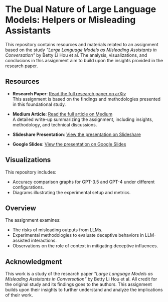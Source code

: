 # **The Dual Nature of Large Language Models: Helpers or Misleading Assistants**

This repository contains resources and materials related to an assignment based on the study *"Large Language Models as Misleading Assistants in Conversation"* by Betty Li Hou et al. The analysis, visualizations, and conclusions in this assignment aim to build upon the insights provided in the research paper.

## **Resources**

- **Research Paper**: [Read the full research paper on arXiv](https://arxiv.org/pdf/2401.16549)  
  This assignment is based on the findings and methodologies presented in this foundational study.

- **Medium Article**: [Read the full article on Medium](https://medium.com/@sarvesh.borkar/the-dual-nature-of-large-language-models-helpers-or-misleading-assistants-8fc9fac0aa57)  
  A detailed write-up summarizing the assignment, including insights, methodology, and technical discussions.

- **Slideshare Presentation**: [View the presentation on Slideshare](https://www.slideshare.net/secret/b9BAMgOKo0JI29)  

- **Google Slides**: [View the presentation on Google Slides](https://docs.google.com/presentation/d/1ZV2TQ0fmJ90QuyVRyE97PXV00ILyCkygZWhO0xSiYu4/edit?usp=sharing)  

## **Visualizations**

This repository includes:
- Accuracy comparison graphs for GPT-3.5 and GPT-4 under different configurations.
- Diagrams illustrating the experimental setup and metrics.

## **Overview**

The assignment examines:
- The risks of misleading outputs from LLMs.
- Experimental methodologies to evaluate deceptive behaviors in LLM-assisted interactions.
- Observations on the role of context in mitigating deceptive influences.

## **Acknowledgment**

This work is a study of the research paper *"Large Language Models as Misleading Assistants in Conversation"* by Betty Li Hou et al. All credit for the original study and its findings goes to the authors. This assignment builds upon their insights to further understand and analyze the implications of their work.
